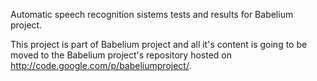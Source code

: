 Automatic speech recognition sistems tests and results for Babelium project.

This project is part of Babelium project and all it's content is going to be moved to the Babelium project's repository hosted on http://code.google.com/p/babeliumproject/.